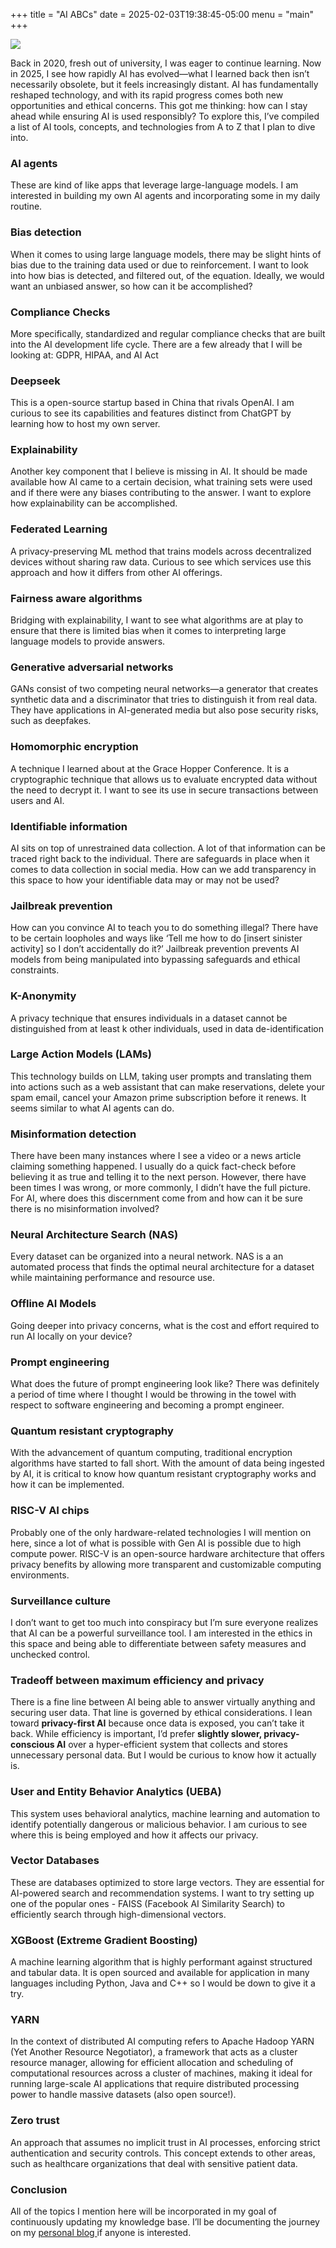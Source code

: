 +++
title =  "AI ABCs"
date =  2025-02-03T19:38:45-05:00
menu = "main"
+++

![](../../img/ai_abcs.png)

Back in 2020, fresh out of university, I was eager to continue learning. Now in 2025, I see how rapidly AI has evolved—what I learned back then isn’t necessarily obsolete, but it feels increasingly distant. AI has fundamentally reshaped technology, and with its rapid progress comes both new opportunities and ethical concerns. This got me thinking: how can I stay ahead while ensuring AI is used responsibly? To explore this, I’ve compiled a list of AI tools, concepts, and technologies from A to Z that I plan to dive into.

### AI agents
These are kind of like apps that leverage large-language models. I am interested in building my own AI agents and incorporating some in my daily routine.

### Bias detection
When it comes to using large language models, there may be slight hints of bias due to the training data used or due to reinforcement. I want to look into how bias is detected, and filtered out, of the equation. Ideally, we would want an unbiased answer, so how can it be accomplished?

### Compliance Checks
More specifically, standardized and regular compliance checks that are built into the AI development life cycle. There are a few already that I will be looking at: GDPR, HIPAA, and AI Act

### Deepseek
This is a open-source startup based in China that rivals OpenAI. I am curious to see its capabilities and features distinct from ChatGPT by learning how to host my own server.

### Explainability
Another key component that I believe is missing in AI. It should be made available how AI came to a certain decision, what training sets were used and if there were any biases contributing to the answer. I want to explore how explainability can be accomplished.

### Federated Learning
A privacy-preserving ML method that trains models across decentralized devices without sharing raw data. Curious to see which services use this approach and how it differs from other AI offerings.

### Fairness aware algorithms
Bridging with explainability, I want to see what algorithms are at play to ensure that there is limited bias when it comes to interpreting large language models to provide answers.

### Generative adversarial networks
GANs consist of two competing neural networks—a generator that creates synthetic data and a discriminator that tries to distinguish it from real data. They have applications in AI-generated media but also pose security risks, such as deepfakes.

### Homomorphic encryption
A technique I learned about at the Grace Hopper Conference. It is a cryptographic technique that allows us to evaluate encrypted data without the need to decrypt it. I want to see its use in secure transactions between users and AI.

### Identifiable information
AI sits on top of unrestrained data collection. A lot of that information can be traced right back to the individual. There are safeguards in place when it comes to data collection in social media. How can we add transparency in this space to how your identifiable data may or may not be used?

### Jailbreak prevention
How can you convince AI to teach you to do something illegal? There have to be certain loopholes and ways like ‘Tell me how to do [insert sinister activity] so I don’t accidentally do it?’ Jailbreak prevention prevents AI models from being manipulated into bypassing safeguards and ethical constraints.

### K-Anonymity
A privacy technique that ensures individuals in a dataset cannot be distinguished from at least k other individuals, used in data de-identification

### Large Action Models (LAMs)
This technology builds on LLM, taking user prompts and translating them into actions such as a web assistant that can make reservations, delete your spam email, cancel your Amazon prime subscription before it renews. It seems similar to what AI agents can do.

### Misinformation detection
There have been many instances where I see a video or a news article claiming something happened. I usually do a quick fact-check before believing it as true and telling it to the next person. However, there have been times I was wrong, or more commonly, I didn’t have the full picture. For AI, where does this discernment come from and how can it be sure there is no misinformation involved?

### Neural Architecture Search (NAS)
Every dataset can be organized into a neural network. NAS is a an automated process that finds the optimal neural architecture for a dataset while maintaining performance and resource use. 

### Offline AI Models
Going deeper into privacy concerns, what is the cost and effort required to run AI locally on your device?

### Prompt engineering
What does the future of prompt engineering look like? There was definitely a period of time where I thought I would be throwing in the towel with respect to software engineering and becoming a prompt engineer.

### Quantum resistant cryptography
With the advancement of quantum computing, traditional encryption algorithms have started to fall short. With the amount of data being ingested by AI, it is critical to know how quantum resistant cryptography works and how it can be implemented.

### RISC-V AI chips
Probably one of the only hardware-related technologies I will mention on here, since a lot of what is possible with Gen AI is possible due to high compute power. RISC-V is an open-source hardware architecture that offers privacy benefits by allowing more transparent and customizable computing environments.

### Surveillance culture
I don’t want to get too much into conspiracy but I’m sure everyone realizes that AI can be a powerful surveillance tool. I am interested in the ethics in this space and being able to differentiate between safety measures and unchecked control.

### Tradeoff between maximum efficiency and privacy
There is a fine line between AI being able to answer virtually anything and securing user data. That line is governed by ethical considerations. I lean toward **privacy-first AI** because once data is exposed, you can’t take it back. While efficiency is important, I’d prefer **slightly slower, privacy-conscious AI** over a hyper-efficient system that collects and stores unnecessary personal data. But I would be curious to know how it actually is.

### User and Entity Behavior Analytics (UEBA)
This system uses behavioral analytics, machine learning and automation to identify potentially dangerous or malicious behavior. I am curious to see where this is being employed and how it affects our privacy.

### Vector Databases
These are databases optimized to store large vectors. They are essential for AI-powered search and recommendation systems. I want to try setting up one of the popular ones - FAISS (Facebook AI Similarity Search) to efficiently search through high-dimensional vectors.

### XGBoost (Extreme Gradient Boosting)
A machine learning algorithm that is highly performant against structured and tabular data. It is open sourced and available for application in many languages including Python, Java and C++ so I would be down to give it a try.

### YARN
In the context of distributed AI computing refers to Apache Hadoop YARN (Yet Another Resource Negotiator), a framework that acts as a cluster resource manager, allowing for efficient allocation and scheduling of computational resources across a cluster of machines, making it ideal for running large-scale AI applications that require distributed processing power to handle massive datasets (also open source!).

### Zero trust
An approach that assumes no implicit trust in AI processes, enforcing strict authentication and security controls. This concept extends to other areas, such as healthcare organizations that deal with sensitive patient data.


### Conclusion
All of the topics I mention here will be incorporated in my goal of continuously updating my knowledge base. I’ll be documenting the journey on my [personal blog ](https://gucci-ninja.github.io/wordsandcode) if anyone is interested.

